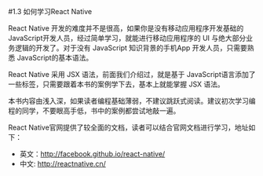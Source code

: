 #1.3 如何学习React Native

React Native 开发的难度并不是很高，如果你是没有移动应用程序开发基础的JavaScript开发人员，经过简单学习，就能进行移动应用程序的 UI 与绝大部分业务逻辑的开发了。对于没有 JavaScript 知识背景的手机App 开发人员，只需要熟悉 JavaScript的基本语法。

React Native 采用 JSX 语法，前面我们介绍过，就是基于 JavaScript语言添加了一些标签，只需要跟着本书的案例学下去，基本上就能掌握 JSX 语法。

本书内容由浅入深，如果读者编程基础薄弱，不建议跳跃式阅读。建议初次学习编程的同学，不要眼高手低，书中的案例都尝试地敲一遍。

React Native官网提供了较全面的文档，读者可以结合官网文档进行学习，地址如下：

* 英文：http://facebook.github.io/react-native/
* 中文: http://reactnative.cn/
